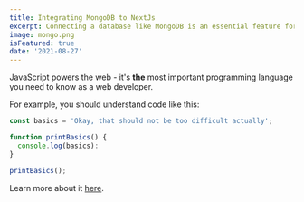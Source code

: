 ```yaml
---
title: Integrating MongoDB to NextJs
excerpt: Connecting a database like MongoDB is an essential feature for many web apps. NextJS makes it pretty easy to do it!
image: mongo.png
isFeatured: true
date: '2021-08-27'
---
```


JavaScript powers the web - it's **the** most important programming language you need to know as a web developer.

For example, you should understand code like this:

```js
const basics = 'Okay, that should not be too difficult actually';

function printBasics() {
  console.log(basics):
}

printBasics();
```

Learn more about it [here](https://developer.mozilla.org/de/docs/Web/JavaScript).
